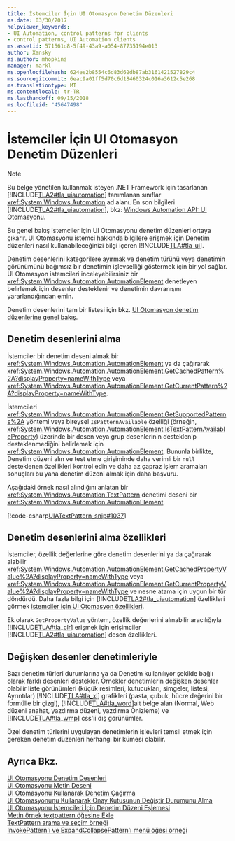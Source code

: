 ```yaml
---
title: İstemciler İçin UI Otomasyon Denetim Düzenleri
ms.date: 03/30/2017
helpviewer_keywords:
- UI Automation, control patterns for clients
- control patterns, UI Automation clients
ms.assetid: 571561d8-5f49-43a9-a054-87735194e013
author: Xansky
ms.author: mhopkins
manager: markl
ms.openlocfilehash: 624ee2b8554c6d83d62db87ab3161421527829c4
ms.sourcegitcommit: 6eac9a01ff5d70c6d18460324c016a3612c5e268
ms.translationtype: MT
ms.contentlocale: tr-TR
ms.lasthandoff: 09/15/2018
ms.locfileid: "45647498"
---
```

# <a name="ui-automation-control-patterns-for-clients"></a>İstemciler İçin UI Otomasyon Denetim Düzenleri
> [!NOTE]
>  Bu belge yönetilen kullanmak isteyen .NET Framework için tasarlanan [!INCLUDE[TLA2#tla_uiautomation](../../../includes/tla2sharptla-uiautomation-md.md)] tanımlanan sınıflar <xref:System.Windows.Automation> ad alanı. En son bilgileri [!INCLUDE[TLA2#tla_uiautomation](../../../includes/tla2sharptla-uiautomation-md.md)], bkz: [Windows Automation API: UI Otomasyonu](https://go.microsoft.com/fwlink/?LinkID=156746).  
  
 Bu genel bakış istemciler için UI Otomasyonu denetim düzenleri ortaya çıkarır. UI Otomasyonu istemci hakkında bilgilere erişmek için Denetim düzenleri nasıl kullanabileceğinizi bilgi içeren [!INCLUDE[TLA#tla_ui](../../../includes/tlasharptla-ui-md.md)].  
  
 Denetim desenlerini kategorilere ayırmak ve denetim türünü veya denetimin görünümünü bağımsız bir denetimin işlevselliği göstermek için bir yol sağlar. UI Otomasyon istemcileri inceleyebilirsiniz bir <xref:System.Windows.Automation.AutomationElement> denetleyen belirlemek için desenler desteklenir ve denetimin davranışını yararlandığından emin.  
  
 Denetim desenlerini tam bir listesi için bkz. [UI Otomasyon denetim düzenlerine genel bakış](../../../docs/framework/ui-automation/ui-automation-control-patterns-overview.md).  
  
<a name="uiautomation_getting_control_patterns"></a>   
## <a name="getting-control-patterns"></a>Denetim desenlerini alma  
 İstemciler bir denetim deseni almak bir <xref:System.Windows.Automation.AutomationElement> ya da çağırarak <xref:System.Windows.Automation.AutomationElement.GetCachedPattern%2A?displayProperty=nameWithType> veya <xref:System.Windows.Automation.AutomationElement.GetCurrentPattern%2A?displayProperty=nameWithType>.  
  
 İstemcileri <xref:System.Windows.Automation.AutomationElement.GetSupportedPatterns%2A> yöntemi veya bireysel `IsPatternAvailable` özelliği (örneğin, <xref:System.Windows.Automation.AutomationElement.IsTextPatternAvailableProperty>) üzerinde bir desen veya grup desenlerinin desteklenip desteklenmediğini belirlemek için <xref:System.Windows.Automation.AutomationElement>. Bununla birlikte, Denetim düzeni alın ve test etme girişiminde daha verimli bir `null` desteklenen özellikleri kontrol edin ve daha az çapraz işlem aramaları sonuçları bu yana denetim düzeni almak için daha başvuru.  
  
 Aşağıdaki örnek nasıl alındığını anlatan bir <xref:System.Windows.Automation.TextPattern> denetimi deseni bir <xref:System.Windows.Automation.AutomationElement>.  
  
 [!code-csharp[UIATextPattern_snip#1037](../../../samples/snippets/csharp/VS_Snippets_Wpf/UIATextPattern_snip/CSharp/SearchWindow.cs#1037)]  
  
<a name="uiautomation_properties_on_control_patterns"></a>   
## <a name="retrieving-properties-on-control-patterns"></a>Denetim desenlerini alma özellikleri  
 İstemciler, özellik değerlerine göre denetim desenlerini ya da çağırarak alabilir <xref:System.Windows.Automation.AutomationElement.GetCachedPropertyValue%2A?displayProperty=nameWithType> veya <xref:System.Windows.Automation.AutomationElement.GetCurrentPropertyValue%2A?displayProperty=nameWithType> ve nesne atama için uygun bir tür döndürdü. Daha fazla bilgi için [!INCLUDE[TLA2#tla_uiautomation](../../../includes/tla2sharptla-uiautomation-md.md)] özellikleri görmek [istemciler için UI Otomasyon özellikleri](../../../docs/framework/ui-automation/ui-automation-properties-for-clients.md).  
  
 Ek olarak `GetPropertyValue` yöntem, özellik değerlerini alınabilir aracılığıyla [!INCLUDE[TLA#tla_clr](../../../includes/tlasharptla-clr-md.md)] erişmek için erişimciler [!INCLUDE[TLA2#tla_uiautomation](../../../includes/tla2sharptla-uiautomation-md.md)] desen özellikleri.  
  
<a name="uiautomation_with_variable_patterns"></a>   
## <a name="controls-with-variable-patterns"></a>Değişken desenler denetimleriyle  
 Bazı denetim türleri durumlarına ya da Denetim kullanılıyor şekilde bağlı olarak farklı desenleri destekler. Örnekler denetimlerin değişken desenler olabilir liste görünümleri (küçük resimleri, kutucukları, simgeler, listesi, Ayrıntılar) [!INCLUDE[TLA#tla_xl](../../../includes/tlasharptla-xl-md.md)] grafikleri (pasta, çubuk, hücre değerini bir formülle bir çizgi), [!INCLUDE[TLA#tla_word](../../../includes/tlasharptla-word-md.md)]ait belge alan (Normal, Web düzeni anahat, yazdırma düzeni, yazdırma Önizleme) ve [!INCLUDE[TLA#tla_wmp](../../../includes/tlasharptla-wmp-md.md)] css'li dış görünümler.  
  
 Özel denetim türlerini uygulayan denetimlerin işlevleri temsil etmek için gereken denetim düzenleri herhangi bir kümesi olabilir.  
  
## <a name="see-also"></a>Ayrıca Bkz.  
 [UI Otomasyonu Denetim Desenleri](../../../docs/framework/ui-automation/ui-automation-control-patterns.md)  
 [UI Otomasyonu Metin Deseni](../../../docs/framework/ui-automation/ui-automation-text-pattern.md)  
 [UI Otomasyonu Kullanarak Denetim Çağırma](../../../docs/framework/ui-automation/invoke-a-control-using-ui-automation.md)  
 [UI Otomasyonunu Kullanarak Onay Kutusunun Değiştir Durumunu Alma](../../../docs/framework/ui-automation/get-the-toggle-state-of-a-check-box-using-ui-automation.md)  
 [UI Otomasyonu İstemcileri İçin Denetim Düzeni Eşlemesi](../../../docs/framework/ui-automation/control-pattern-mapping-for-ui-automation-clients.md)  
 [Metin örnek textpattern öğesine Ekle](https://msdn.microsoft.com/library/67353f93-7ee2-42f2-ab76-5c078cf6ca16)  
 [TextPattern arama ve seçim örneği](https://msdn.microsoft.com/library/0a3bca57-8b72-489d-a57c-da85b7a22c7f)  
 [InvokePattern'ı ve ExpandCollapsePattern'ı menü öğesi örneği](https://msdn.microsoft.com/library/b7fa141c-e2d1-4da2-a27f-81a7d1172210)
